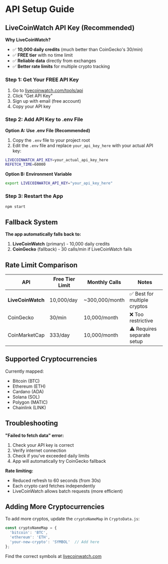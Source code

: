 # API Setup Guide

## LiveCoinWatch API Key (Recommended)

**Why LiveCoinWatch?**
- ✅ **10,000 daily credits** (much better than CoinGecko's 30/min)
- ✅ **FREE tier** with no time limit
- ✅ **Reliable data** directly from exchanges
- ✅ **Better rate limits** for multiple crypto tracking

### Step 1: Get Your FREE API Key

1. Go to [livecoinwatch.com/tools/api](https://www.livecoinwatch.com/tools/api)
2. Click "Get API Key" 
3. Sign up with email (free account)
4. Copy your API key

### Step 2: Add API Key to .env File

**Option A: Use .env File (Recommended)**

1. Copy the `.env` file to your project root
2. Edit the `.env` file and replace `your_api_key_here` with your actual API key:
```bash
LIVECOINWATCH_API_KEY=your_actual_api_key_here
REFETCH_TIME=60000
```

**Option B: Environment Variable**
```bash
export LIVECOINWATCH_API_KEY="your_api_key_here"
```

### Step 3: Restart the App
```bash
npm start
```

## Fallback System

**The app automatically falls back to:**
1. **LiveCoinWatch** (primary) - 10,000 daily credits
2. **CoinGecko** (fallback) - 30 calls/min if LiveCoinWatch fails

## Rate Limit Comparison

| API | Free Tier Limit | Monthly Calls | Notes |
|-----|----------------|---------------|--------|
| **LiveCoinWatch** | 10,000/day | ~300,000/month | ✅ Best for multiple cryptos |
| CoinGecko | 30/min | 10,000/month | ❌ Too restrictive |
| CoinMarketCap | 333/day | 10,000/month | ⚠️ Requires separate setup |

## Supported Cryptocurrencies

Currently mapped:
- Bitcoin (BTC)
- Ethereum (ETH)
- Cardano (ADA)
- Solana (SOL)
- Polygon (MATIC)
- Chainlink (LINK)

## Troubleshooting

**"Failed to fetch data" error:**
1. Check your API key is correct
2. Verify internet connection
3. Check if you've exceeded daily limits
4. App will automatically try CoinGecko fallback

**Rate limiting:**
- Reduced refresh to 60 seconds (from 30s)
- Each crypto card fetches independently
- LiveCoinWatch allows batch requests (more efficient)

## Adding More Cryptocurrencies

To add more cryptos, update the `cryptoNameMap` in `CryptoData.js`:

```javascript
const cryptoNameMap = {
  'bitcoin': 'BTC',
  'ethereum': 'ETH',
  'your-new-crypto': 'SYMBOL'  // Add here
};
```

Find the correct symbols at [livecoinwatch.com](https://www.livecoinwatch.com)